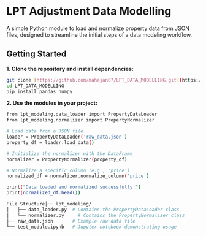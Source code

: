 # LPT Adjustment Data Modelling

A simple Python module to load and normalize property data from JSON files, designed to streamline the initial steps of a data modeling workflow.

## Getting Started

**1. Clone the repository and install dependencies:**

```bash
git clone [https://github.com/mahajan07/LPT_DATA_MODELLING.git](https://github.com/mahajan07/LPT_DATA_MODELLING.git)
cd LPT_DATA_MODELLING
pip install pandas numpy
```
**2. Use the modules in your project:**
```bash
from lpt_modeling.data_loader import PropertyDataLoader
from lpt_modeling.normalizer import PropertyNormalizer

# Load data from a JSON file
loader = PropertyDataLoader('raw_data.json')
property_df = loader.load_data()

# Initialize the normalizer with the DataFrame
normalizer = PropertyNormalizer(property_df)

# Normalize a specific column (e.g., 'price')
normalized_df = normalizer.normalize_column('price')

print("Data loaded and normalized successfully:")
print(normalized_df.head())
```

```bash
File Structure├── lpt_modeling/
│   ├── data_loader.py  # Contains the PropertyDataLoader class
│   └── normalizer.py     # Contains the PropertyNormalizer class
├── raw_data.json       # Example raw data file
└── test_module.ipynb   # Jupyter notebook demonstrating usage
```
